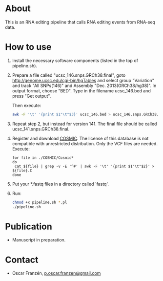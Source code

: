 # About
This is an RNA editing pipeline that calls RNA editing events from RNA-seq data.

# How to use
1. Install the necessary software components (listed in the top of pipeline.sh).
2. Prepare a file called "ucsc_146.snps.GRCh38.final", goto http://genome.ucsc.edu/cgi-bin/hgTables and select group "Variation" and track "All SNPs(146)" and Assembly "Dec. 2013(GRCh38/hg38)". In output format, choose "BED". Type in the filename ucsc_146.bed and press "Get output".  

   Then execute:  
   ```bash
   awk -F '\t' '{print $1"\t"$3}' ucsc_146.bed > ucsc_146.snps.GRCh38.final
   ```
3. Repeat step 2, but instead for version 141. The final file should be called ucsc_141.snps.GRCh38.final.

4. Register and download [COSMIC](http://cancer.sanger.ac.uk/cosmic). The license of this database is not compatible with unrestricted distribution. Only the VCF files are needed. Execute:

   ```
   for file in ./COSMIC/Cosmic*
   do
    cat ${file} | grep -v -E '^#' | awk -F '\t' '{print $1"\t"$2}' > ${file}.C
   done
   ```

5. Put your *.fastq files in a directory called `fastq'.
6. Run:

   ```bash
   chmod +x pipeline.sh *.pl
   ./pipeline.sh
   ```

# Publication
* Manuscript in preparation.

# Contact
* Oscar Franzén, <p.oscar.franzen@gmail.com>